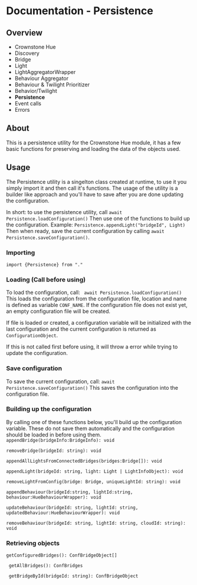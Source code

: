 # Documentation - Persistence
## Overview
 - Crownstone Hue  
 - Discovery
 - Bridge
 - Light 
 - LightAggregatorWrapper
 - Behaviour Aggregator 
 - Behaviour & Twilight Prioritizer 
 - Behavior/Twilight 
 - **Persistence** 
 - Event calls
 - Errors

## About
This is a persistence utility for the Crownstone Hue module, it has a few basic functions for preserving and loading the data of the objects used. 
 
## Usage
The Persistence utility is a singelton class created at runtime, to use it you simply import it and then call it's functions.
The usage of the utility is a builder like approach and you'll have to save after you are done updating the configuration. 

In short: to use the persistence utility, call `await Persistence.loadConfiguration()`
Then use one of the functions to build up the configuration.
Example: `Persistence.appendLight("bridgeId", Light)`
Then when ready, save the current configuration by calling  `await Persistence.saveConfiguration()`.

### Importing
`import {Persistence} from "."`

### Loading (Call before using)
To load the configuration, call:
` await Persistence.loadConfiguration()`
This loads the configuration from the configuration file, location and name is defined as variable `CONF_NAME`.
If the configuration file does not exist yet, an empty configuration file will be created.

If file is loaded or created, a configuration variable will be initialized with the last configuration and the current configuration is returned as `ConfigurationObject`.

If this is not called first before using, it will throw a error while trying to update the configuration.

### Save configuration
To save the current configuration, call:
`await Persistence.saveConfiguration()`
This saves the configuration into the configuration file.

### Building up the configuration
By calling one of these functions below, you'll build up the configuration variable.
These do not save them automatically and the configuration should be loaded in before using them.
`appendBridge(bridgeInfo:BridgeInfo): void`

`removeBridge(bridgeId: string): void`

`appendAllLightsFromConnectedBridges(bridges:Bridge[]): void`

`appendLight(bridgeId: string, light: Light | LightInfoObject): void `

`removeLightFromConfig(bridge: Bridge, uniqueLightId: string): void `

`appendBehaviour(bridgeId:string, lightId:string, behaviour:HueBehaviourWrapper): void`

`updateBehaviour(bridgeId: string, lightId: string, updatedBehaviour:HueBehaviourWrapper): void`

`removeBehaviour(bridgeId: string, lightId: string, cloudId: string): void`


### Retrieving objects
`getConfiguredBridges(): ConfBridgeObject[]`

` getAllBridges(): ConfBridges`

` getBridgeById(bridgeId: string): ConfBridgeObject`